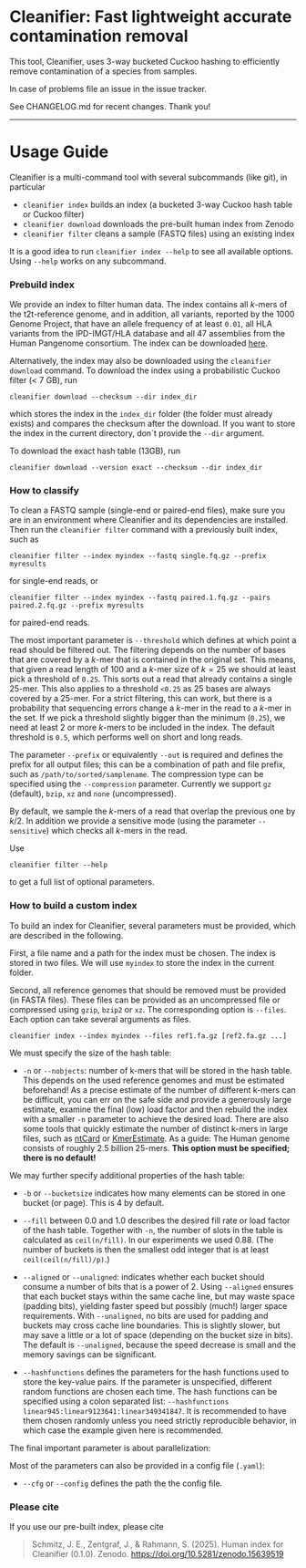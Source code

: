 # Cleanifier: Fast lightweight accurate contamination removal

This tool, Cleanifier, uses 3-way bucketed Cuckoo hashing to efficiently remove contamination of a species from samples.


In case of problems file an issue in the issue tracker.

See CHANGELOG.md for recent changes.
Thank you!


----


# Usage Guide

Cleanifier is a multi-command tool with several subcommands (like git), in particular
- `cleanifier index` builds an index (a bucketed 3-way Cuckoo hash table or Cuckoo filter)
- `cleanifier download` downloads the pre-built human index from Zenodo
- `cleanifier filter` cleans a sample (FASTQ files) using an existing index

It is a good idea to run `cleanifier index --help` to see all available options.
Using `--help` works on any subcommand.

### Prebuild index
We provide an index to filter human data.
The index contains all $k$-mers of the t2t-reference genome, and in addition, all variants, reported by the 1000 Genome Project, that have an allele frequency of at least `0.01`, all HLA variants from the IPD-IMGT/HLA database and all 47 assemblies from the Human Pangenome consortium.
The index can be downloaded [here](https://doi.org/10.5281/zenodo.15639519).

Alternatively, the index may also be downloaded using the `cleanifier download` command.
To download the index using a probabilistic Cuckoo filter (< 7 GB), run
```
cleanifier download --checksum --dir index_dir
```
which stores the index in the `index_dir` folder (the folder must already exists) and compares the checksum after the download. If you want to store the index in the current directory, don´t provide the `--dir` argument.

To download the exact hash table (13GB), run
```
cleanifier download --version exact --checksum --dir index_dir
```

### How to classify

To clean a FASTQ sample (single-end or paired-end files), make sure you are in an environment where Cleanifier and its dependencies are installed.
Then run the `cleanifier filter` command with a previously built index, such as
```
cleanifier filter --index myindex --fastq single.fq.gz --prefix myresults
```
for single-end reads, or
```
cleanifier filter --index myindex --fastq paired.1.fq.gz --pairs paired.2.fq.gz --prefix myresults
```
for paired-end reads.

The most important parameter is `--threshold` which defines at which point a read should be filtered out.
The filtering depends on the number of bases that are covered by a $k$-mer that is contained in the original set.
This means, that given a read length of 100 and a $k$-mer size of $k=25$ we should at least pick a threshold of `0.25`. This sorts out a read that already contains a single 25-mer. This also applies to a threshold `<0.25` as 25 bases are always covered by a 25-mer.
For a strict filtering, this can work, but there is a probability that sequencing errors change a $k$-mer in the read to a $k$-mer in the set. If we pick a threshold slightly bigger than the minimum (`0.25`), we need at least 2 or more $k$-mers to be included in the index.
The default threshold is `0.5`, which performs well on short and long reads.

The parameter `--prefix` or equivalently `--out` is required and defines the prefix for all output files; this can be a combination of path and file prefix, such as `/path/to/sorted/samplename`.
The compression type can be specified using the `--compression` parameter.
Currently we support `gz` (default), `bzip`, `xz` and `none` (uncompressed).


By default, we sample the $k$-mers of a read that overlap the previous one by $k/2$.
In addition we provide a sensitive mode (using the parameter `--sensitive`) which checks all $k$-mers in the read.

Use
```
cleanifier filter --help
```
to get a full list of optional parameters.


### How to build a custom index

To build an index for Cleanifier, several parameters must be provided, which are described in the following.

First, a file name and a path for the index must be chosen.
The index is stored in two files. We will use `myindex` to store the index in the current folder.

Second, all reference genomes that should be removed must be provided (in FASTA files).
These files can be provided as an uncompressed file or compressed using `gzip`, `bzip2` or `xz`.
The corresponding option is `--files`.
Each option can take several arguments as files. 
```
cleanifier index --index myindex --files ref1.fa.gz [ref2.fa.gz ...]
```

We must specify the size of the hash table:

- `-n` or  `--nobjects`: number of k-mers that will be stored in the hash table. This depends on the used reference genomes and must be estimated beforehand! As a precise estimate of the number of different k-mers can be difficult, you can err on the safe side and provide a generously large estimate, examine the final (low) load factor and then rebuild the index with a smaller `-n` parameter to achieve the desired load. There are also some tools that quickly estimate the number of distinct k-mers in large files, such as [ntCard](https://github.com/bcgsc/ntCard) or [KmerEstimate](https://github.com/srbehera11/KmerEstimate). As a guide: The Human genome consists of roughly 2.5 billion 25-mers.
**This option must be specified; there is no default!**


We may further specify additional properties of the hash table:

- `-b` or `--bucketsize` indicates how many elements can be stored in one bucket (or page). This is 4 by default.

- `--fill` between 0.0 and 1.0 describes the desired fill rate or load factor of the hash table.
Together with `-n`, the number of slots in the table is calculated as `ceil(n/fill)`. In our experiments we used 0.88. (The number of buckets is then the smallest odd integer that is at least `ceil(ceil(n/fill)/p)`.)

- `--aligned` or `--unaligned`: indicates whether each bucket should consume a number of bits that is a power of 2. Using `--aligned` ensures that each bucket stays within the same cache line, but may waste space (padding bits), yielding faster speed but possibly (much!) larger space requirements. With `--unaligned`, no bits are used for padding and buckets may cross cache line boundaries. This is slightly slower, but may save a little or a lot of space (depending on the bucket size in bits). The default is `--unaligned`, because the speed decrease is small and the memory savings can be significant.

- `--hashfunctions` defines the parameters for the hash functions used to store the key-value pairs. If the parameter is unspecified, different random functions are chosen each time. The hash functions can be specified using a colon separated list: `--hashfunctions linear945:linear9123641:linear349341847`. It is recommended to have them chosen randomly unless you need strictly reproducible behavior, in which case the example given here is recommended.

The final important parameter is about parallelization:

Most of the parameters can also be provided in a config file (`.yaml`):
- `--cfg` or `--config` defines the path the the config file.


### Please cite

If you use our pre-built index, please cite

> Schmitz, J. E., Zentgraf, J., & Rahmann, S. (2025). Human index for Cleanifier (0.1.0). Zenodo. <https://doi.org/10.5281/zenodo.15639519>